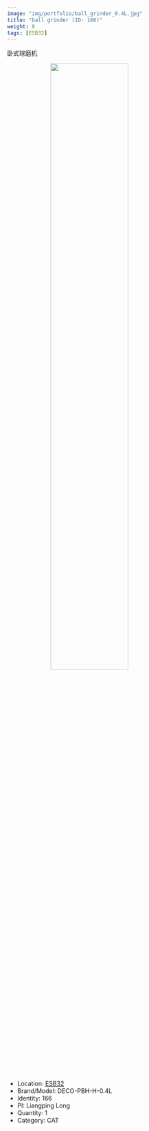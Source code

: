 ```yaml
---
image: "img/portfolio/ball_grinder_0.4L.jpg"
title: "ball grinder (ID: 166)"
weight: 0
tags: [ESB32]
---
```


卧式球磨机

<!--more-->

<img src="../../img/portfolio/ball_grinder_0.4L.jpg" width="60%" style="display: block; margin: auto;">

- Location: [ESB32](../../tags/esb32)
- Brand/Model: DECO-PBH-H-0.4L
- Identity: 166
- PI: Liangping Long
- Quantity: 1
- Category: CAT






